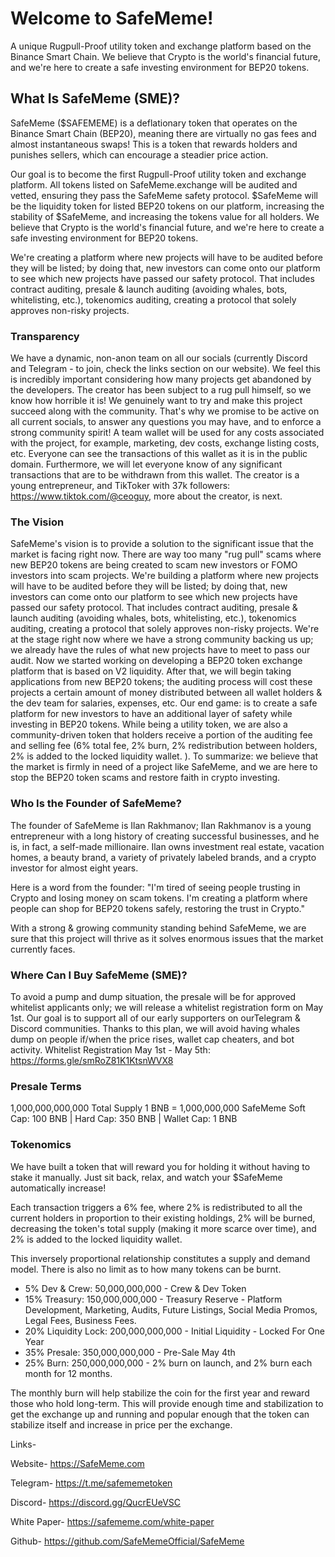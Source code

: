 # Welcome to SafeMeme!

A unique Rugpull-Proof utility token and exchange platform based 
on the Binance Smart Chain. We believe that Crypto is the world's financial future, 
and we're here to create a safe investing environment for BEP20 tokens.


## What Is SafeMeme (SME)?

SafeMeme ($SAFEMEME) is a deflationary token that operates on the Binance Smart Chain (BEP20), meaning there are virtually no gas fees and almost instantaneous swaps! This is a token that rewards holders and punishes sellers, which can encourage a steadier price action.

Our goal is to become the first Rugpull-Proof utility token and exchange platform. All tokens listed on SafeMeme.exchange will be audited and vetted, ensuring they pass the SafeMeme safety protocol. $SafeMeme will be the liquidity token for listed BEP20 tokens on our platform, increasing the stability of $SafeMeme, and increasing the tokens value for all holders. We believe that Crypto is the world's financial future, and we're here to create a safe investing environment for BEP20 tokens. 

We're creating a platform where new projects will have to be audited before they will be listed; by doing that, new investors can come onto our platform to see which new projects have passed our safety protocol. That includes contract auditing, presale & launch auditing (avoiding whales, bots, whitelisting, etc.), tokenomics auditing, creating a protocol that solely approves non-risky projects. 


### Transparency

We have a dynamic, non-anon team on all our socials (currently Discord and Telegram - to join, check the links
section on our website). We feel this is incredibly important considering how many projects get abandoned by
the developers. The creator has been subject to a rug pull himself, so we know how horrible it is!
We genuinely want to try and make this project succeed along with the community. That's why we promise to be
active on all current socials, to answer any questions you may have, and to enforce a strong community spirit!
A team wallet will be used for any costs associated with the project, for example, marketing, dev costs, exchange
listing costs, etc. Everyone can see the transactions of this wallet as it is in the public domain. Furthermore, we
will let everyone know of any significant transactions that are to be withdrawn from this wallet.
The creator is a young entrepreneur, and TikToker with 37k followers: https://www.tiktok.com/@ceoguy, more
about the creator, is next.


### The Vision

SafeMeme's vision is to provide a solution to the significant issue that the market is facing right now. There are way too many
"rug pull" scams where new BEP20 tokens are being created to scam new investors or FOMO investors into scam projects.
We're building a platform where new projects will have to be audited before they will be listed; by doing that, new investors
can come onto our platform to see which new projects have passed our safety protocol. That includes contract auditing, presale & launch auditing (avoiding whales, bots, whitelisting, etc.), tokenomics auditing, creating a protocol that solely approves non-risky projects.
We're at the stage right now where we have a strong community backing us up; we already have the rules of what new
projects have to meet to pass our audit. Now we started working on developing a BEP20 token exchange platform that is
based on V2 liquidity. After that, we will begin taking applications from new BEP20 tokens; the auditing process will cost these
projects a certain amount of money distributed between all wallet holders & the dev team for salaries, expenses, etc.
Our end game: is to create a safe platform for new investors to have an additional layer of safety while investing in BEP20
tokens. While being a utility token, we are also a community-driven token that holders receive a portion of the auditing fee
and selling fee (6% total fee, 2% burn, 2% redistribution between holders, 2% is added to the locked liquidity wallet. ).
To summarize: we believe that the market is firmly in need of a project like SafeMeme, and we are here to stop the BEP20
token scams and restore faith in crypto investing.

### Who Is the Founder of SafeMeme?

The founder of SafeMeme is Ilan Rakhmanov; Ilan Rakhmanov is a young entrepreneur with a long history of creating successful businesses, and he is, in fact, a self-made millionaire. Ilan owns investment real estate, vacation homes, a beauty brand, a variety of privately labeled brands, and a crypto investor for almost eight years. 

Here is a word from the founder: "I'm tired of seeing people trusting in Crypto and losing money on scam tokens. 
I'm creating a platform where people can shop for BEP20 tokens safely, restoring the trust in Crypto." 

With a strong & growing community standing behind SafeMeme, we are sure that this project will thrive 
as it solves enormous issues that the market currently faces.


### Where Can I Buy SafeMeme (SME)?

To avoid a pump and dump situation, the presale will be for approved whitelist applicants only; we will release a whitelist registration form on May 1st. Our goal is to support all of our early supporters on ourTelegram & Discord communities. Thanks to this plan, we will avoid having whales dump on people if/when the price rises, wallet cap cheaters, and bot activity.
Whitelist Registration
May 1st - May 5th: https://forms.gle/smRoZ81K1KtsnWVX8


### Presale Terms

 1,000,000,000,000 Total Supply
1 BNB = 1,000,000,000 SafeMeme
Soft Cap: 100 BNB | Hard Cap: 350 BNB | Wallet Cap: 1 BNB


### Tokenomics

We have built a token that will reward you for holding it without having to stake it manually. 
Just sit back, relax, and watch your $SafeMeme automatically increase! 

Each transaction triggers a 6% fee, where 2% is redistributed to all the current holders in proportion to their existing holdings, 
2% will be burned, decreasing the token's total supply (making it more scarce over time), and 2% is added to the locked liquidity wallet.

This inversely proportional relationship constitutes a supply and demand model. There is also no limit as to how many tokens can be burnt.

- 5% Dev & Crew: 50,000,000,000 - Crew & Dev Token
- 15% Treasury: 150,000,000,000 - Treasury Reserve - Platform Development, Marketing, Audits, Future Listings, Social Media Promos, Legal Fees, Business Fees.
- 20% Liquidity Lock: 200,000,000,000 - Initial Liquidity - Locked For One Year
- 35% Presale: 350,000,000,000 - Pre-Sale May 4th
- 25% Burn: 250,000,000,000 - 2% burn on launch, and 2% burn each month for 12 months.

The monthly burn will help stabilize the coin for the first year and reward those who hold long-term. This will provide enough time and stabilization to get the exchange up and running and popular enough that the token can stabilize itself and increase in price per the exchange.


Links-

Website- https://SafeMeme.com

Telegram- https://t.me/safememetoken

Discord- https://discord.gg/QucrEUeVSC

White Paper- https://safememe.com/white-paper

Github- https://github.com/SafeMemeOfficial/SafeMeme
